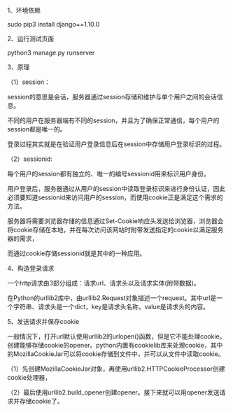 1、环境依赖

sudo pip3 install django==1.10.0

2、运行测试页面

python3 manage.py runserver

3、原理

（1）session：

session的意思是会话，服务器通过session存储和维护与单个用户之间的会话信息。

不同的用户在服务器端有不同的session，并且为了确保正常通信，每个用户的session都是唯一的。

登录过程其实就是在验证用户登录信息后在session中存储用户登录标识的过程。

（2）sessionid:

每个用户的session都有独立的、唯一的编号sessionid用来标识用户身份。

用户登录后，服务器通过从用户的session中读取登录标识来进行身份认证，因此必须要知道sessionid来访问用户的session，而使用cookie正是满足这个需求的方法。

服务器将需要浏览器存储的信息通过Set-Cookie响应头发送给浏览器，浏览器会将cookie存储在本地，并在每次访问该网站时附带发送指定的cookie以满足服务器的需求，

而通过cookie存储sessionid就是其中的一种应用。

4、构造登录请求

一个http请求由3部分组成：请求url、请求头以及请求实体(附带数据)。

在Python的urllib2库中，由urllib2.Request对象描述一个request。其中url是一个字符串、请求头是一个dict，key是请求头名称，value是请求头的内容。

5、发送请求并保存cookie

一般情况下，打开url默认使用urllib2的urlopen()函数，但是它不能处理cookie。创建能够存储cookie的opener。python内置有cookielib库来处理cookie，其中的MozillaCookieJar可以将cookie存储到文件中，并可以从文件中读取cookie。

（1）先创建MozillaCookieJar对象，再使用urllib2.HTTPCookieProcessor创建cookie处理器，

（2）最后使用urllib2.build_opener创建opener。接下来就可以用opener发送请求并存储cookie了。
